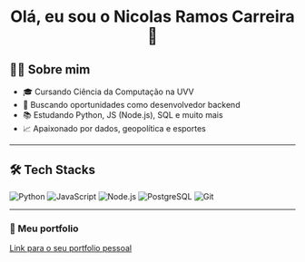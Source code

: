 <h1 align="center">Olá, eu sou o Nicolas Ramos Carreira 👋</h1>



## 👨‍💻 Sobre mim
- 🎓 Cursando Ciência da Computação na UVV
- 💼 Buscando oportunidades como desenvolvedor backend 
- 📚 Estudando Python, JS (Node.js), SQL e muito mais
- 📈 Apaixonado por dados, geopolítica e esportes

---

## 🛠️ Tech Stacks
![Python](https://img.shields.io/badge/Python-3670A0?style=for-the-badge&logo=python&logoColor=white)
![JavaScript](https://img.shields.io/badge/JavaScript-F7DF1E?style=for-the-badge&logo=javascript&logoColor=black)
![Node.js](https://img.shields.io/badge/Node.js-339933?style=for-the-badge&logo=nodedotjs&logoColor=white)
![PostgreSQL](https://img.shields.io/badge/PostgreSQL-316192?style=for-the-badge&logo=postgresql&logoColor=white)
![Git](https://img.shields.io/badge/Git-F05032?style=for-the-badge&logo=git&logoColor=white)

---

### 💼 Meu portfolio

[Link para o seu portfolio pessoal](https://seulinkdoportfolio.com)
